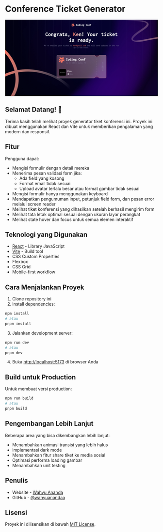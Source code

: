 # Conference Ticket Generator

![Design preview for the Conference ticket generator](./preview.png)

## Selamat Datang! 👋

Terima kasih telah melihat proyek generator tiket konferensi ini. Proyek ini dibuat menggunakan React dan Vite untuk memberikan pengalaman yang modern dan responsif.

## Fitur

Pengguna dapat:

- Mengisi formulir dengan detail mereka
- Menerima pesan validasi form jika:
  - Ada field yang kosong
  - Format email tidak sesuai
  - Upload avatar terlalu besar atau format gambar tidak sesuai
- Mengisi formulir hanya menggunakan keyboard
- Mendapatkan pengumuman input, petunjuk field form, dan pesan error melalui screen reader
- Melihat tiket konferensi yang dihasilkan setelah berhasil mengirim form
- Melihat tata letak optimal sesuai dengan ukuran layar perangkat
- Melihat state hover dan focus untuk semua elemen interaktif

## Teknologi yang Digunakan

- [React](https://reactjs.org/) - Library JavaScript
- [Vite](https://vitejs.dev/) - Build tool
- CSS Custom Properties
- Flexbox
- CSS Grid
- Mobile-first workflow

## Cara Menjalankan Proyek

1. Clone repository ini
2. Install dependencies:

```bash
npm install
# atau
pnpm install
```

3. Jalankan development server:

```bash
npm run dev
# atau
pnpm dev
```

4. Buka [http://localhost:5173](http://localhost:5173) di browser Anda

## Build untuk Production

Untuk membuat versi production:

```bash
npm run build
# atau
pnpm build
```

## Pengembangan Lebih Lanjut

Beberapa area yang bisa dikembangkan lebih lanjut:

- Menambahkan animasi transisi yang lebih halus
- Implementasi dark mode
- Menambahkan fitur share tiket ke media sosial
- Optimasi performa loading gambar
- Menambahkan unit testing

## Penulis

- Website - [Wahyu Ananda](https://wahyuanandaa.github.io/conference-ticket-generator/)
- GitHub - [@wahyuanandaa](https://github.com/wahyuanandaa)

## Lisensi

Proyek ini dilisensikan di bawah [MIT License](LICENSE).
